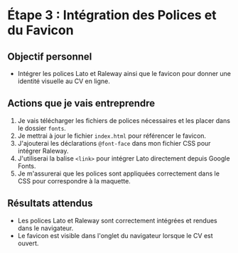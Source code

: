 
# Étape 3 : Intégration des Polices et du Favicon

## Objectif personnel
- Intégrer les polices Lato et Raleway ainsi que le favicon pour donner une identité visuelle au CV en ligne.

## Actions que je vais entreprendre
1. Je vais télécharger les fichiers de polices nécessaires et les placer dans le dossier `fonts`.
2. Je mettrai à jour le fichier `index.html` pour référencer le favicon.
3. J'ajouterai les déclarations `@font-face` dans mon fichier CSS pour intégrer Raleway.
4. J'utiliserai la balise `<link>` pour intégrer Lato directement depuis Google Fonts.
5. Je m'assurerai que les polices sont appliquées correctement dans le CSS pour correspondre à la maquette.

## Résultats attendus
- Les polices Lato et Raleway sont correctement intégrées et rendues dans le navigateur.
- Le favicon est visible dans l'onglet du navigateur lorsque le CV est ouvert.

